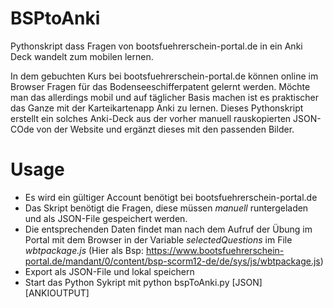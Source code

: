 # BSPtoAnki
Pythonskript dass Fragen von bootsfuehrerschein-portal.de in ein Anki Deck wandelt zum mobilen lernen. 

In dem gebuchten Kurs bei bootsfuehrerschein-portal.de können online im Browser Fragen für das Bodenseeschifferpatent gelernt werden. Möchte man das allerdings mobil und auf täglicher Basis machen ist es praktischer das Ganze mit der Karteikartenapp Anki zu lernen. Dieses Pythonskript erstellt ein solches Anki-Deck aus der vorher manuell rauskopierten JSON-COde von der Website und ergänzt dieses mit den passenden Bilder.

# Usage
- Es wird ein gültiger Account benötigt bei bootsfuehrerschein-portal.de
- Das Skript benötigt die Fragen, diese müssen _manuell_ runtergeladen und als JSON-File gespeichert werden.
- Die entsprechenden Daten findet man nach dem Aufruf der Übung im Portal mit dem Browser in der Variable _selectedQuestions_ im File _wbtpackage.js_ (Hier als Bsp: https://www.bootsfuehrerschein-portal.de/mandant/0/content/bsp-scorm12-de/de/sys/js/wbtpackage.js)
- Export als JSON-File und lokal speichern
- Start das Python Sykript mit python bspToAnki.py [JSON] [ANKIOUTPUT]
